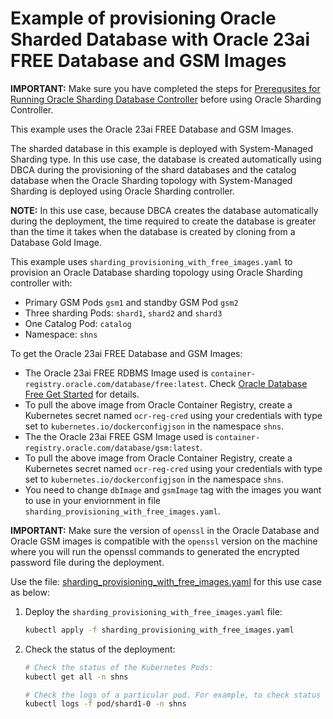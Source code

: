 # Example of provisioning Oracle Sharded Database with Oracle 23ai FREE Database and GSM Images

**IMPORTANT:** Make sure you have completed the steps for [Prerequsites for Running Oracle Sharding Database Controller](../../README.md#prerequsites-for-running-oracle-sharding-database-controller) before using Oracle Sharding Controller.

This example uses the Oracle 23ai FREE Database and GSM Images.

The sharded database in this example is deployed with System-Managed Sharding type. In this use case, the database is created automatically using DBCA during the provisioning of the shard databases and the catalog database when the Oracle Sharding topology with System-Managed Sharding is deployed using Oracle Sharding controller. 

**NOTE:** In this use case, because DBCA creates the database automatically during the deployment, the time required to create the database is greater than the time it takes when the database is created by cloning from a Database Gold Image.

This example uses `sharding_provisioning_with_free_images.yaml` to provision an Oracle Database sharding topology using Oracle Sharding controller with:

* Primary GSM Pods `gsm1` and standby GSM Pod `gsm2`
* Three sharding Pods: `shard1`, `shard2` and `shard3`
* One Catalog Pod: `catalog`
* Namespace: `shns`


To get the Oracle 23ai FREE Database and GSM Images:
  * The Oracle 23ai FREE RDBMS Image used is `container-registry.oracle.com/database/free:latest`. Check [Oracle Database Free Get Started](https://www.oracle.com/database/free/get-started/?source=v0-DBFree-ChatCTA-j2032-20240709) for details.
  * To pull the above image from Oracle Container Registry, create a Kubernetes secret named `ocr-reg-cred` using your credentials with type set to `kubernetes.io/dockerconfigjson` in the namespace `shns`.
  * The the Oracle 23ai FREE GSM Image used is `container-registry.oracle.com/database/gsm:latest`.
  * To pull the above image from Oracle Container Registry, create a Kubernetes secret named `ocr-reg-cred` using your credentials with type set to `kubernetes.io/dockerconfigjson` in the namespace `shns`.
  * You need to change `dbImage` and `gsmImage` tag with the images you want to use in your enviornment in file `sharding_provisioning_with_free_images.yaml`.

**IMPORTANT:** Make sure the version of `openssl` in the Oracle Database and Oracle GSM images is compatible with the `openssl` version on the machine where you will run the openssl commands to generated the encrypted password file during the deployment.
  
  

Use the file: [sharding_provisioning_with_free_images.yaml](./sharding_provisioning_with_free_images.yaml) for this use case as below:

1. Deploy the `sharding_provisioning_with_free_images.yaml` file:
    ```sh
    kubectl apply -f sharding_provisioning_with_free_images.yaml
    ```
2. Check the status of the deployment:
    ```sh
    # Check the status of the Kubernetes Pods:
    kubectl get all -n shns

    # Check the logs of a particular pod. For example, to check status of pod "shard1-0":
    kubectl logs -f pod/shard1-0 -n shns
    ```